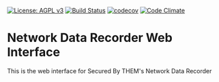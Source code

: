 [![License: AGPL v3](https://img.shields.io/badge/License-AGPL%20v3-blue.svg)](http://www.gnu.org/licenses/agpl-3.0)
[![Build Status](https://travis-ci.org/SecuredByTHEM/ndr_webui.svg?branch=master)](https://travis-ci.org/SecuredByTHEM/ndr_webui) 
[![codecov](https://codecov.io/gh/SecuredByTHEM/ndr_webui/branch/master/graph/badge.svg)](https://codecov.io/gh/SecuredByTHEM/ndr_webui)
[![Code Climate](https://codeclimate.com/github/SecuredByTHEM/ndr_webui/badges/gpa.svg)](https://codeclimate.com/github/SecuredByTHEM/ndr_webui)

# Network Data Recorder Web Interface
This is the web interface for Secured By THEM's Network Data Recorder

